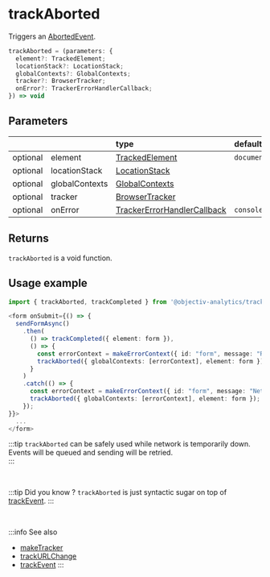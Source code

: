 # trackAborted

Triggers an [AbortedEvent](/taxonomy/events/AbortedEvent.md).

```typescript
trackAborted = (parameters: {
  element?: TrackedElement;
  locationStack?: LocationStack;
  globalContexts?: GlobalContexts;
  tracker?: BrowserTracker;
  onError?: TrackerErrorHandlerCallback;  
}) => void
```

## Parameters
|          |                | type                                                                                              | default value
| :-:      | :--            | :--                                                                                               | :--           
| optional | element        | [TrackedElement](/tracking/api-reference/definitions/TrackedElement.md)                           | `document`
| optional | locationStack  | [LocationStack](/tracking/api-reference/core/LocationStack.md)                                    |
| optional | globalContexts | [GlobalContexts](/tracking/api-reference/core/GlobalContexts.md)                                  |
| optional | tracker        | [BrowserTracker](/tracking/api-reference/general/BrowserTracker.md)                               |
| optional | onError        | [TrackerErrorHandlerCallback](/tracking/api-reference/definitions/TrackerErrorHandlerCallback.md) | `console.error`

## Returns
`trackAborted` is a void function.

## Usage example

```typescript jsx
import { trackAborted, trackCompleted } from '@objectiv-analytics/tracker-browser';
```

```typescript jsx
<form onSubmit={() => {
  sendFormAsync()
    .then(
      () => trackCompleted({ element: form }), 
      () => {
        const errorContext = makeErrorContext({ id: "form", message: "Remote rejection." });
        trackAborted({ globalContexts: [errorContext], element: form });
      }
    )
    .catch(() => {
      const errorContext = makeErrorContext({ id: "form", message: "Network failure." });
      trackAborted({ globalContexts: [errorContext], element: form });
    });
}}>
  ...
</form>
```

:::tip
`trackAborted` can be safely used while network is temporarily down. Events will be queued and sending will be retried.  
:::

<br />

:::tip Did you know ?
`trackAborted` is just syntactic sugar on top of [trackEvent](/tracking/api-reference/eventTrackers/trackEvent.md).
:::

<br />

:::info See also
- [makeTracker](/tracking/api-reference/general/makeTracker.md)
- [trackURLChange](/tracking/api-reference/eventTrackers/trackURLChange.md)
- [trackEvent](/tracking/api-reference/eventTrackers/trackEvent.md)
:::
